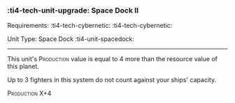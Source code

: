 ### :ti4-tech-unit-upgrade: **Space Dock II**

Requirements: :ti4-tech-cybernetic: :ti4-tech-cybernetic:

Unit Type: Space Dock :ti4-unit-spacedock:

---

This unit's <span style="font-variant:small-caps;">Production</span> value is equal to 4 more than the resource value of this planet.

Up to 3 fighters in this system do not count against your ships' capacity.

<span style="font-variant:small-caps;">Production</span> X+4
